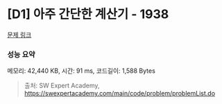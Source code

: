 # [D1] 아주 간단한 계산기 - 1938 

[문제 링크](https://swexpertacademy.com/main/code/problem/problemDetail.do?contestProbId=AV5PjsYKAMIDFAUq) 

### 성능 요약

메모리: 42,440 KB, 시간: 91 ms, 코드길이: 1,588 Bytes



> 출처: SW Expert Academy, https://swexpertacademy.com/main/code/problem/problemList.do